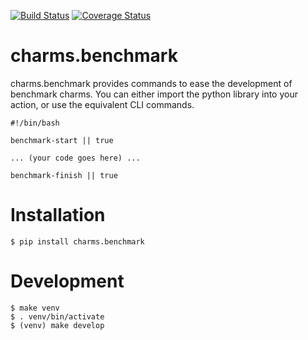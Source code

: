 [![Build Status](https://travis-ci.org/juju-solutions/charms.benchmark.svg?branch=master)](https://travis-ci.org/juju-solutions/charms.benchmark)
[![Coverage Status](https://coveralls.io/repos/juju-solutions/charms.benchmark/badge.svg)](https://coveralls.io/r/juju-solutions/charms.benchmark)

# charms.benchmark

charms.benchmark provides commands to ease the development of benchmark charms. You can either import the python library into your action, or use the equivalent CLI commands.

    #!/bin/bash

    benchmark-start || true

    ... (your code goes here) ...

    benchmark-finish || true

# Installation

    $ pip install charms.benchmark

# Development

    $ make venv
    $ . venv/bin/activate
    $ (venv) make develop
